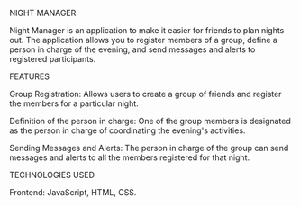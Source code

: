 NIGHT MANAGER

Night Manager is an application to make it easier for friends to plan nights out. 
The application allows you to register members of a group, 
define a person in charge of the evening, 
and send messages and alerts to registered participants.

FEATURES

Group Registration: Allows users to create a group of friends 
and register the members for a particular night.

Definition of the person in charge: One of the group members is designated 
as the person in charge of coordinating the evening's activities.

Sending Messages and Alerts: The person in charge of the group can 
send messages and alerts to all the members registered for that night.

TECHNOLOGIES USED

Frontend: JavaScript, HTML, CSS.
